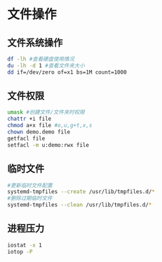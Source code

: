 # 文件操作

## 文件系统操作
```bash
df -lh #查看硬盘使用情况
du -lh -d 1 #查看文件夹大小
dd if=/dev/zero of=x1 bs=1M count=1000
```

## 文件权限
```bash
umask #创建文件/文件夹时权限
chattr +i file
chmod a+x file #o,u,g+t,x,s
chown demo.demo file
getfacl file
setfacl -m u:demo:rwx file
```

## 临时文件
```bash
#更新临时文件配置
systemd-tmpfiles --create /usr/lib/tmpfiles.d/*
#删除过期临时文件
systemd-tmpfiles --clean /usr/lib/tmpfiles.d/*
```

## 进程压力
```bash
iostat -x 1
iotop -P
```